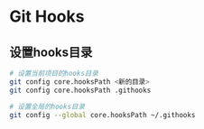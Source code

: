 # Git Hooks

## 设置hooks目录

```bash
# 设置当前项目的hooks目录
git config core.hooksPath <新的目录>
git config core.hooksPath .githooks

# 设置全局的hooks目录
git config --global core.hooksPath ~/.githooks
```
